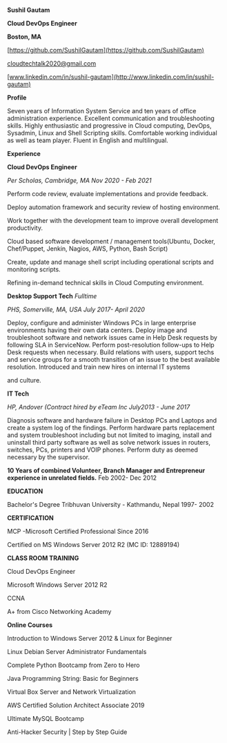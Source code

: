 **Sushil Gautam**

**Cloud DevOps Engineer**

**Boston, MA**

[https://github.com/SushilGautam](https://github.com/SushilGautam)

[cloudtechtalk2020@gmail.com](mailto:cloudtechtalk2020@gmail.com)

[www.linkedin.com/in/sushil-gautam](http://www.linkedin.com/in/sushil-gautam)

**Profile**

Seven years of Information System Service and ten years of office administration experience. Excellent communication and troubleshooting skills. Highly enthusiastic and progressive in Cloud computing, DevOps, Sysadmin, Linux and Shell Scripting skills. Comfortable working individual as well as team player. Fluent in English and multilingual.

**Experience**

**Cloud DevOps Engineer**

_Per Scholas, Cambridge, MA Nov 2020 - Feb 2021_

Perform code review, evaluate implementations and provide feedback.

Deploy automation framework and security review of hosting environment.

Work together with the development team to improve overall development productivity.

Cloud based software development / management tools(Ubuntu, Docker, Chef/Puppet, Jenkin, Nagios, AWS, Python, Bash Script)

Create, update and manage shell script including operational scripts and monitoring scripts.

Refining in-demand technical skills in Cloud Computing environment.

**Desktop Support Tech** _Fulltime_

_PHS, Somerville, MA, USA July 2017- April 2020_

Deploy, configure and administer Windows PCs in large enterprise environments having their own data centers. Deploy image and troubleshoot software and network issues came in Help Desk requests by following SLA in ServiceNow. Perform post-resolution follow-ups to Help Desk requests when necessary. Build relations with users, support techs and service groups for a smooth transition of an issue to the best available resolution. Introduced and train new hires on internal IT systems

and culture.

**IT Tech**

_HP, Andover (Contract hired by eTeam Inc July2013 - June 2017_

Diagnosis software and hardware failure in Desktop PCs and Laptops and create a system log of the findings. Perform hardware parts replacement and system troubleshoot including but not limited to imaging, install and uninstall third party software as well as solve network issues in routers, switches, PCs, printers and VOIP phones. Perform duty as deemed necessary by the supervisor.

**10 Years of combined Volunteer, Branch Manager and Entrepreneur experience in unrelated fields.** Feb 2002- Dec 2012

**EDUCATION**

Bachelor&#39;s Degree Tribhuvan University - Kathmandu, Nepal 1997- 2002

**CERTIFICATION**

MCP -Microsoft Certified Professional Since 2016

Certified on MS Windows Server 2012 R2 (MC ID: 12889194)

**CLASS ROOM TRAINING**

Cloud DevOps Engineer

Microsoft Windows Server 2012 R2

CCNA

A+ from Cisco Networking Academy

**Online Courses**

Introduction to Windows Server 2012 &amp; Linux for Beginner

Linux Debian Server Administrator Fundamentals

Complete Python Bootcamp from Zero to Hero

Java Programming String: Basic for Beginners

Virtual Box Server and Network Virtualization

AWS Certified Solution Architect Associate 2019

Ultimate MySQL Bootcamp

Anti-Hacker Security | Step by Step Guide
